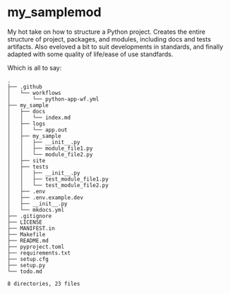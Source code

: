 # my_samplemod
My hot take on how to structure a Python project.  Creates the entire structure of project, packages, and modules, including docs and tests artifacts.  Also eveloved a bit to suit developments in standards, and finally adapted with some quality of life/ease of use standfards.  

Which is all to say:

```
.
├── .github
│   └── workflows
│       └── python-app-wf.yml
├── my_sample
│   ├── docs
│   │   └── index.md
│   ├── logs
│   │   └── app.out
│   ├── my_sample
│   │   ├── __init__.py
│   │   ├── module_file1.py
│   │   └── module_file2.py
│   ├── site
│   ├── tests
│   │   ├── __init__.py
│   │   ├── test_module_file1.py
│   │   └── test_module_file2.py
│   ├── .env
│   ├── .env.example.dev
│   ├── __init__.py
│   └── mkdocs.yml
├── .gitignore
├── LICENSE
├── MANIFEST.in
├── Makefile
├── README.md
├── pyproject.toml
├── requirements.txt
├── setup.cfg
├── setup.py
└── todo.md

8 directories, 23 files
```
